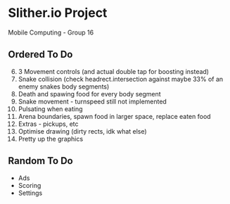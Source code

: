 # Slither.io Project
Mobile Computing - Group 16

## Ordered To Do

6. 3 Movement controls (and actual double tap for boosting instead)
4. Snake collision (check headrect.intersection against maybe 33% of an enemy snakes body segments)
5. Death and spawing food for every body segment
1. Snake movement - turnspeed still not implemented
3. Pulsating when eating
3. Arena boundaries, spawn food in larger space, replace eaten food
7. Extras - pickups, etc
8. Optimise drawing (dirty rects, idk what else)
8. Pretty up the graphics

## Random To Do

* Ads
* Scoring
* Settings
